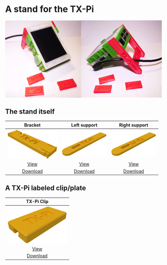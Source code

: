 # A stand for the TX-Pi

<img src="./images/TX-Pi_with_stand.JPG"/>

## The stand itself

| Bracket | Left support | Right support |
|:---:|:---:|:---:|
| ![Bracket](./images/TX-Pi_stand_bracket_v2.1.png) | ![Left](./images/TX-Pi_stand_support_left.png) | ![Right](./images/TX-Pi_stand_support_right.png) |
| [View](TX-Pi_stand_bracket_v2.1.stl) | [View](TX-Pi_stand_support_left.stl) | [View](TX-Pi_stand_support_right.stl) |
| [Download](TX-Pi_stand_bracket_v2.1.stl?raw=true) | [Download](TX-Pi_stand_support_left.stl?raw=true) | [Download](TX-Pi_stand_support_right.stl?raw=true) |

## A TX-Pi labeled clip/plate

| TX-Pi Clip |
|:---:|
| ![Clip](./images/TX-Pi-clip_15x30x4.png) |
| [View](TX-Pi-clip_15x30x4.stl) |
| [Download](TX-Pi-clip_15x30x4.stl?raw=true)
